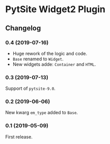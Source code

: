 # PytSite Widget2 Plugin


## Changelog


### 0.4 (2019-07-16)

- Huge rework of the logic and code.
- `Base` renamed to `Widget`.
- New widgets adde: `Container` and `HTML`.



### 0.3 (2019-07-13)

Support of `pytsite-9.0`.


### 0.2 (2019-06-06)

New kwarg `em_type` added to `Base`.


### 0.1 (2019-05-09)

First release.
